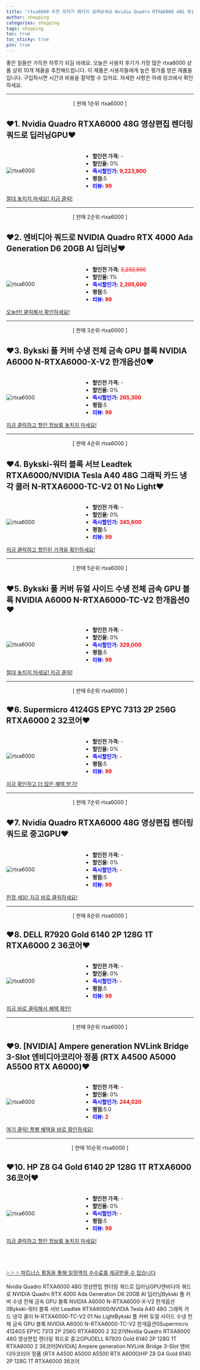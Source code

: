 ```yaml
---
title: "rtxa6000 추천 최저가 패키지 살펴보세요 Nvidia Quadro RTXA6000 48G 영상편집"
author: shopping
categories: shopping
tags: shopping
toc: true
toc_sticky: true
pin: true
---
```

좋은 일들만 가득한 하루가 되길 바래요. 오늘은 사용자 후기가 가장 많은 rtxa6000 상품 상위 10개 제품을 추천해드립니다. 이 제품은 사용자들에게 높은 평가를 받은 제품들입니다. 구입하시면 시간과 비용을 절약할 수 있어요. 자세한 사항은 아래 링크에서 확인하세요.

---
<p class="toplist" style="margin: 0 auto; display: block; width: fit-content;">[ 판매 1순위 rtxa6000 ]</p>

<h2><strong>❤️1. Nvidia Quadro RTXA6000 48G 영상편집 렌더링 쿼드로 딥러닝GPU❤️</strong></h2>

<div style="display: flex; align-items: center;">
    <div style="flex: 0.4;">
        <img src="https://thumbnail10.coupangcdn.com/thumbnails/remote/230x230ex/image/vendor_inventory/bcff/d0628c8011f641bf01da75ecbf14cbc1d261613705acfe280ccc065bc092.jpg" alt="rtxa6000" style="max-width: 100%;">
    </div>
    <div style="flex: 0.6; margin-left: 10px;">
        <ul>
            <li><strong>할인전 가격:</strong> <del style="color: red;">-</del></li>
            <li><strong>할인율:</strong> 0%</li>
            <li><span style='color:blue'><strong>즉시할인가:</strong></span> <span style='color:red'><strong>9,223,800</strong></span></li>
            <li><strong>평점:</strong>5</li>
            <li><span style='color:blue'><strong>리뷰:</strong></span> <span style='color:red'><strong>99</strong></span></li>
        </ul>
    </div>
</div>
<div class="center">
    <a href="https://William4Davisa.github.io?lptag=AF9450613&subid=githubio&pageKey=8162079891&traceid=V0-153&itemId=23272450875&vendorItemId=90304763904" class="myButton">
        절대 놓치지 마세요! 지금 클릭!
    </a>
</div>


---
<p class="toplist" style="margin: 0 auto; display: block; width: fit-content;">[ 판매 2순위 rtxa6000 ]</p>

<h2><strong>❤️2. 엔비디아 쿼드로 NVIDIA Quadro RTX 4000 Ada Generation D6 20GB AI 딥러닝❤️</strong></h2>

<div style="display: flex; align-items: center;">
    <div style="flex: 0.4;">
        <img src="https://thumbnail6.coupangcdn.com/thumbnails/remote/230x230ex/image/vendor_inventory/d2dd/cdd53d528c60fa637764596183c3731a44ca475dd48ff35888815f04146e.jpg" alt="rtxa6000" style="max-width: 100%;">
    </div>
    <div style="flex: 0.6; margin-left: 10px;">
        <ul>
            <li><strong>할인전 가격:</strong> <del style="color: red;">2,232,500</del></li>
            <li><strong>할인율:</strong> 1%</li>
            <li><span style='color:blue'><strong>즉시할인가:</strong></span> <span style='color:red'><strong>2,205,000</strong></span></li>
            <li><strong>평점:</strong>5</li>
            <li><span style='color:blue'><strong>리뷰:</strong></span> <span style='color:red'><strong>99</strong></span></li>
        </ul>
    </div>
</div>
<div class="center">
    <a href="https://William4Davisa.github.io?lptag=AF9450613&subid=githubio&pageKey=8054541224&traceid=V0-153&itemId=22602114577&vendorItemId=89643754113" class="myButton">
        오늘만! 클릭해서 확인하세요!
    </a>
</div>


---
<p class="toplist" style="margin: 0 auto; display: block; width: fit-content;">[ 판매 3순위 rtxa6000 ]</p>

<h2><strong>❤️3. Bykski 풀 커버 수냉 전체 금속 GPU 블록 NVIDIA A6000 N-RTXA6000-X-V2 한개옵션0❤️</strong></h2>

<div style="display: flex; align-items: center;">
    <div style="flex: 0.4;">
        <img src="https://thumbnail9.coupangcdn.com/thumbnails/remote/230x230ex/image/vendor_inventory/9227/afb34001996d854182047110897e9b8af48ee50793fa530dc37f0020043a.jpg" alt="rtxa6000" style="max-width: 100%;">
    </div>
    <div style="flex: 0.6; margin-left: 10px;">
        <ul>
            <li><strong>할인전 가격:</strong> <del style="color: red;">-</del></li>
            <li><strong>할인율:</strong> 0%</li>
            <li><span style='color:blue'><strong>즉시할인가:</strong></span> <span style='color:red'><strong>265,300</strong></span></li>
            <li><strong>평점:</strong>5</li>
            <li><span style='color:blue'><strong>리뷰:</strong></span> <span style='color:red'><strong>99</strong></span></li>
        </ul>
    </div>
</div>
<div class="center">
    <a href="https://William4Davisa.github.io?lptag=AF9450613&subid=githubio&pageKey=7706913956&traceid=V0-153&itemId=20648748154&vendorItemId=87721964840" class="myButton">
        지금 클릭하고 할인 정보를 놓치지 마세요!
    </a>
</div>


---
<p class="toplist" style="margin: 0 auto; display: block; width: fit-content;">[ 판매 4순위 rtxa6000 ]</p>

<h2><strong>❤️4. Bykski-워터 블록 서브 Leadtek RTXA6000/NVIDIA Tesla A40 48G 그래픽 카드 냉각 쿨러 N-RTXA6000-TC-V2 01 No Light❤️</strong></h2>

<div style="display: flex; align-items: center;">
    <div style="flex: 0.4;">
        <img src="https://thumbnail7.coupangcdn.com/thumbnails/remote/230x230ex/image/vendor_inventory/7ba1/a6f2e7d3983956afcc12eaa490ab89005fca21e52f300388f7ebb5134ac8.jpg" alt="rtxa6000" style="max-width: 100%;">
    </div>
    <div style="flex: 0.6; margin-left: 10px;">
        <ul>
            <li><strong>할인전 가격:</strong> <del style="color: red;">-</del></li>
            <li><strong>할인율:</strong> 0%</li>
            <li><span style='color:blue'><strong>즉시할인가:</strong></span> <span style='color:red'><strong>345,600</strong></span></li>
            <li><strong>평점:</strong>5</li>
            <li><span style='color:blue'><strong>리뷰:</strong></span> <span style='color:red'><strong>99</strong></span></li>
        </ul>
    </div>
</div>
<div class="center">
    <a href="https://William4Davisa.github.io?lptag=AF9450613&subid=githubio&pageKey=7701828933&traceid=V0-153&itemId=20623016594&vendorItemId=87697189304" class="myButton">
        지금 클릭하고 할인된 가격을 확인하세요!
    </a>
</div>


---
<p class="toplist" style="margin: 0 auto; display: block; width: fit-content;">[ 판매 5순위 rtxa6000 ]</p>

<h2><strong>❤️5. Bykski 풀 커버 듀얼 사이드 수냉 전체 금속 GPU 블록 NVIDIA A6000 N-RTXA6000-TC-V2 한개옵션0❤️</strong></h2>

<div style="display: flex; align-items: center;">
    <div style="flex: 0.4;">
        <img src="https://thumbnail8.coupangcdn.com/thumbnails/remote/230x230ex/image/vendor_inventory/250d/bfe5f9d6ab8fd99736d63bb2699643f2cdfdbfb5eb176d98f53bb0bb2a30.jpg" alt="rtxa6000" style="max-width: 100%;">
    </div>
    <div style="flex: 0.6; margin-left: 10px;">
        <ul>
            <li><strong>할인전 가격:</strong> <del style="color: red;">-</del></li>
            <li><strong>할인율:</strong> 0%</li>
            <li><span style='color:blue'><strong>즉시할인가:</strong></span> <span style='color:red'><strong>329,000</strong></span></li>
            <li><strong>평점:</strong>5</li>
            <li><span style='color:blue'><strong>리뷰:</strong></span> <span style='color:red'><strong>99</strong></span></li>
        </ul>
    </div>
</div>
<div class="center">
    <a href="https://William4Davisa.github.io?lptag=AF9450613&subid=githubio&pageKey=7701928018&traceid=V0-153&itemId=20623449707&vendorItemId=87697577318" class="myButton">
        절대 놓치지 마세요! 지금 클릭!
    </a>
</div>


---
<p class="toplist" style="margin: 0 auto; display: block; width: fit-content;">[ 판매 6순위 rtxa6000 ]</p>

<h2><strong>❤️6. Supermicro 4124GS EPYC 7313 2P 256G RTXA6000 2 32코어❤️</strong></h2>

<div style="display: flex; align-items: center;">
    <div style="flex: 0.4;">
        <img src="https://thumbnail8.coupangcdn.com/thumbnails/remote/230x230ex/image/vendor_inventory/e4e5/2d9b0cda235eb1e6cf5d6e6887acca8ff332f27efc6e3215ec3f16a05c56.jpg" alt="rtxa6000" style="max-width: 100%;">
    </div>
    <div style="flex: 0.6; margin-left: 10px;">
        <ul>
            <li><strong>할인전 가격:</strong> <del style="color: red;">-</del></li>
            <li><strong>할인율:</strong> 0%</li>
            <li><span style='color:blue'><strong>즉시할인가:</strong></span> <span style='color:red'><strong>-</strong></span></li>
            <li><strong>평점:</strong>5</li>
            <li><span style='color:blue'><strong>리뷰:</strong></span> <span style='color:red'><strong>99</strong></span></li>
        </ul>
    </div>
</div>
<div class="center">
    <a href="https://William4Davisa.github.io?lptag=AF9450613&subid=githubio&pageKey=8155020780&traceid=V0-153&itemId=23225550592&vendorItemId=90258024899" class="myButton">
        지금 확인하고 더 많은 혜택 받기!
    </a>
</div>


---
<p class="toplist" style="margin: 0 auto; display: block; width: fit-content;">[ 판매 7순위 rtxa6000 ]</p>

<h2><strong>❤️7. Nvidia Quadro RTXA6000 48G 영상편집 렌더링 쿼드로 중고GPU❤️</strong></h2>

<div style="display: flex; align-items: center;">
    <div style="flex: 0.4;">
        <img src="https://thumbnail10.coupangcdn.com/thumbnails/remote/230x230ex/image/vendor_inventory/bcff/d0628c8011f641bf01da75ecbf14cbc1d261613705acfe280ccc065bc092.jpg" alt="rtxa6000" style="max-width: 100%;">
    </div>
    <div style="flex: 0.6; margin-left: 10px;">
        <ul>
            <li><strong>할인전 가격:</strong> <del style="color: red;">-</del></li>
            <li><strong>할인율:</strong> 0%</li>
            <li><span style='color:blue'><strong>즉시할인가:</strong></span> <span style='color:red'><strong>-</strong></span></li>
            <li><strong>평점:</strong>5</li>
            <li><span style='color:blue'><strong>리뷰:</strong></span> <span style='color:red'><strong>99</strong></span></li>
        </ul>
    </div>
</div>
<div class="center">
    <a href="https://William4Davisa.github.io?lptag=AF9450613&subid=githubio&pageKey=8162080378&traceid=V0-153&itemId=23272453046&vendorItemId=90304766343" class="myButton">
        한정 세일! 지금 바로 클릭하세요!
    </a>
</div>


---
<p class="toplist" style="margin: 0 auto; display: block; width: fit-content;">[ 판매 8순위 rtxa6000 ]</p>

<h2><strong>❤️8. DELL R7920 Gold 6140 2P 128G 1T RTXA6000 2 36코어❤️</strong></h2>

<div style="display: flex; align-items: center;">
    <div style="flex: 0.4;">
        <img src="https://thumbnail6.coupangcdn.com/thumbnails/remote/230x230ex/image/vendor_inventory/0641/1f26e380ea24e70987ec7ce873ed26074cf293128732fb7521fc040727a6.jpg" alt="rtxa6000" style="max-width: 100%;">
    </div>
    <div style="flex: 0.6; margin-left: 10px;">
        <ul>
            <li><strong>할인전 가격:</strong> <del style="color: red;">-</del></li>
            <li><strong>할인율:</strong> 0%</li>
            <li><span style='color:blue'><strong>즉시할인가:</strong></span> <span style='color:red'><strong>-</strong></span></li>
            <li><strong>평점:</strong>5</li>
            <li><span style='color:blue'><strong>리뷰:</strong></span> <span style='color:red'><strong>99</strong></span></li>
        </ul>
    </div>
</div>
<div class="center">
    <a href="https://William4Davisa.github.io?lptag=AF9450613&subid=githubio&pageKey=8155006438&traceid=V0-153&itemId=23225487203&vendorItemId=90257961855" class="myButton">
        지금 바로 클릭해서 혜택 확인!
    </a>
</div>


---
<p class="toplist" style="margin: 0 auto; display: block; width: fit-content;">[ 판매 9순위 rtxa6000 ]</p>

<h2><strong>❤️9. [NVIDIA] Ampere generation NVLink Bridge 3-Slot 엔비디아코리아 정품 (RTX A4500 A5000 A5500 RTX A6000)❤️</strong></h2>

<div style="display: flex; align-items: center;">
    <div style="flex: 0.4;">
        <img src="https://thumbnail6.coupangcdn.com/thumbnails/remote/230x230ex/image/vendor_inventory/5db6/1f508fd9b594438d49e7e4a677214674fea268d2e7e4557f88a1dc8dfddb.jpg" alt="rtxa6000" style="max-width: 100%;">
    </div>
    <div style="flex: 0.6; margin-left: 10px;">
        <ul>
            <li><strong>할인전 가격:</strong> <del style="color: red;">-</del></li>
            <li><strong>할인율:</strong> 0%</li>
            <li><span style='color:blue'><strong>즉시할인가:</strong></span> <span style='color:red'><strong>244,020</strong></span></li>
            <li><strong>평점:</strong>5.0</li>
            <li><span style='color:blue'><strong>리뷰:</strong></span> <span style='color:red'><strong>2</strong></span></li>
        </ul>
    </div>
</div>
<div class="center">
    <a href="https://William4Davisa.github.io?lptag=AF9450613&subid=githubio&pageKey=6451204370&traceid=V0-153&itemId=14006638900&vendorItemId=81255269261" class="myButton">
        여기 클릭! 특별 혜택을 바로 확인하세요!
    </a>
</div>


---
<p class="toplist" style="margin: 0 auto; display: block; width: fit-content;">[ 판매 10순위 rtxa6000 ]</p>

<h2><strong>❤️10. HP Z8 G4 Gold 6140 2P 128G 1T RTXA6000 36코어❤️</strong></h2>

<div style="display: flex; align-items: center;">
    <div style="flex: 0.4;">
        <img src="https://thumbnail6.coupangcdn.com/thumbnails/remote/230x230ex/image/vendor_inventory/aec2/132005ea355845cf4698f93221e0b90cf79452a0e92d99cdb7ee3185d27c.jpg" alt="rtxa6000" style="max-width: 100%;">
    </div>
    <div style="flex: 0.6; margin-left: 10px;">
        <ul>
            <li><strong>할인전 가격:</strong> <del style="color: red;">-</del></li>
            <li><strong>할인율:</strong> 0%</li>
            <li><span style='color:blue'><strong>즉시할인가:</strong></span> <span style='color:red'><strong>-</strong></span></li>
            <li><strong>평점:</strong>5</li>
            <li><span style='color:blue'><strong>리뷰:</strong></span> <span style='color:red'><strong>99</strong></span></li>
        </ul>
    </div>
</div>
<div class="center">
    <a href="https://William4Davisa.github.io?lptag=AF9450613&subid=githubio&pageKey=8154969110&traceid=V0-153&itemId=23225327299&vendorItemId=90257802599" class="myButton">
        지금 클릭하고 할인 정보를 놓치지 마세요!
    </a>
</div>

<br><br><br>[💦 💦 💦 파트너스 활동을 통해 일정액의 수수료를 제공받을 수 있습니다](https://link.coupang.com/a/bcpT2c)<br><br>Nvidia Quadro RTXA6000 48G 영상편집 렌더링 쿼드로 딥러닝GPU엔비디아 쿼드로 NVIDIA Quadro RTX 4000 Ada Generation D6 20GB AI 딥러닝Bykski 풀 커버 수냉 전체 금속 GPU 블록 NVIDIA A6000 N-RTXA6000-X-V2 한개옵션0Bykski-워터 블록 서브 Leadtek RTXA6000/NVIDIA Tesla A40 48G 그래픽 카드 냉각 쿨러 N-RTXA6000-TC-V2 01 No LightBykski 풀 커버 듀얼 사이드 수냉 전체 금속 GPU 블록 NVIDIA A6000 N-RTXA6000-TC-V2 한개옵션0Supermicro 4124GS EPYC 7313 2P 256G RTXA6000 2 32코어Nvidia Quadro RTXA6000 48G 영상편집 렌더링 쿼드로 중고GPUDELL R7920 Gold 6140 2P 128G 1T RTXA6000 2 36코어[NVIDIA] Ampere generation NVLink Bridge 3-Slot 엔비디아코리아 정품 (RTX A4500 A5000 A5500 RTX A6000)HP Z8 G4 Gold 6140 2P 128G 1T RTXA6000 36코어